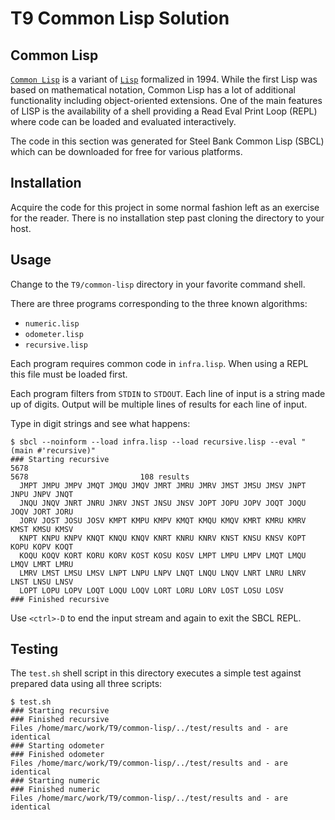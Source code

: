 # T9 Common Lisp Solution

## Common Lisp

[`Common Lisp`](https://en.wikipedia.org/wiki/Common_Lisp) is a variant of
[`Lisp`](https://en.wikipedia.org/wiki/Lisp_(programming_language)) formalized in 1994.
While the first Lisp was based on mathematical notation,
Common Lisp has a lot of additional functionality including object-oriented extensions.
One of the main features of LISP is the availability of a shell providing a
Read Eval Print Loop (REPL) where code can be loaded and evaluated interactively.

The code in this section was generated for Steel Bank Common Lisp (SBCL)
which can be downloaded for free for various platforms.

## Installation

Acquire the code for this project in some normal fashion left as an exercise
for the reader.
There is no installation step past cloning the directory to your host.

## Usage

Change to the `T9/common-lisp` directory in your favorite command shell.

There are three programs corresponding to the three known algorithms:

* `numeric.lisp`
* `odometer.lisp`
* `recursive.lisp`

Each program requires common code in `infra.lisp`.
When using a REPL this file must be loaded first.

Each program filters from `STDIN` to `STDOUT`.
Each line of input is a string made up of digits.
Output will be multiple lines of results for each line of input.

Type in digit strings and see what happens:

    $ sbcl --noinform --load infra.lisp --load recursive.lisp --eval "(main #'recursive)"
    ### Starting recursive
    5678
    5678                         108 results
      JMPT JMPU JMPV JMQT JMQU JMQV JMRT JMRU JMRV JMST JMSU JMSV JNPT JNPU JNPV JNQT
      JNQU JNQV JNRT JNRU JNRV JNST JNSU JNSV JOPT JOPU JOPV JOQT JOQU JOQV JORT JORU
      JORV JOST JOSU JOSV KMPT KMPU KMPV KMQT KMQU KMQV KMRT KMRU KMRV KMST KMSU KMSV
      KNPT KNPU KNPV KNQT KNQU KNQV KNRT KNRU KNRV KNST KNSU KNSV KOPT KOPU KOPV KOQT
      KOQU KOQV KORT KORU KORV KOST KOSU KOSV LMPT LMPU LMPV LMQT LMQU LMQV LMRT LMRU
      LMRV LMST LMSU LMSV LNPT LNPU LNPV LNQT LNQU LNQV LNRT LNRU LNRV LNST LNSU LNSV
      LOPT LOPU LOPV LOQT LOQU LOQV LORT LORU LORV LOST LOSU LOSV
    ### Finished recursive


Use `<ctrl>-D` to end the input stream and again to exit the SBCL REPL.

## Testing

The `test.sh` shell script in this directory executes a simple test against prepared data
using all three scripts:

    $ test.sh 
    ### Starting recursive
    ### Finished recursive
    Files /home/marc/work/T9/common-lisp/../test/results and - are identical
    ### Starting odometer
    ### Finished odometer
    Files /home/marc/work/T9/common-lisp/../test/results and - are identical
    ### Starting numeric
    ### Finished numeric
    Files /home/marc/work/T9/common-lisp/../test/results and - are identical
